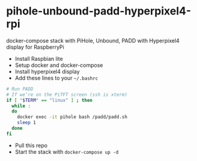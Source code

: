# pihole-unbound-padd-hyperpixel4-rpi
docker-compose stack with PiHole, Unbound, PADD with Hyperpixel4 display for RaspberryPi

- Install Raspbian lite
- Setup docker and docker-compose
- Install hyperpixel4 display
- Add these lines to your `~/.bashrc`
```bash
# Run PADD
# If we’re on the PiTFT screen (ssh is xterm)
if [ "$TERM" == "linux" ] ; then
  while :
  do
    docker exec -it pihole bash /padd/padd.sh
    sleep 1
  done
fi
```
- Pull this repo
- Start the stack with `docker-compose up -d`
